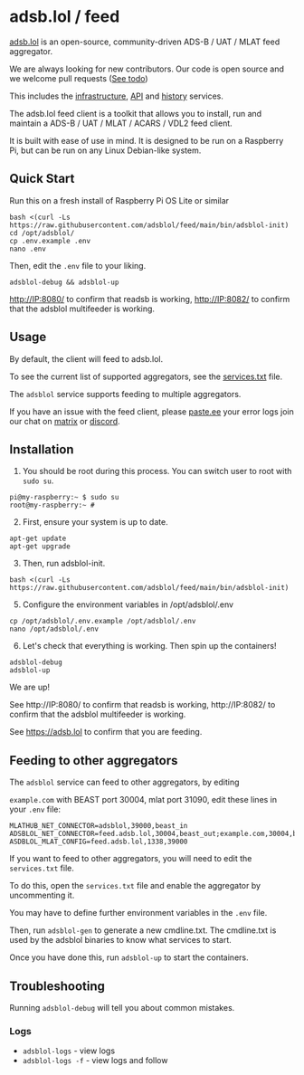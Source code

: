 # adsb.lol / feed


[adsb.lol](https://adsb.lol) is an open-source, community-driven ADS-B / UAT / MLAT feed aggregator.

We are always looking for new contributors. Our code is open source and we welcome pull requests ([See todo](https://adsb.lol/todo))

This includes the [infrastructure](https://github.com/adsblol/infra), [API](https://github.com/adsblol/api) and [history](httprs://github.com/adsblol/history) services.

The adsb.lol feed client is a toolkit that allows you to install, run and maintain a ADS-B / UAT / MLAT / ACARS / VDL2 feed client.

It is built with ease of use in mind. It is designed to be run on a Raspberry Pi, but can be run on any Linux Debian-like system.

## Quick Start
Run this on a fresh install of Raspberry Pi OS Lite or similar

```
bash <(curl -Ls https://raw.githubusercontent.com/adsblol/feed/main/bin/adsblol-init)
cd /opt/adsblol/
cp .env.example .env
nano .env
```

Then, edit the `.env` file to your liking.

```
adsblol-debug && adsblol-up
```
<http://IP:8080/> to confirm that readsb is working, <http://IP:8082/> to confirm that the adsblol multifeeder is working.
## Usage

By default, the client will feed to adsb.lol.

To see the current list of supported aggregators, see the [services.txt](services.txt) file.

The `adsblol` service supports feeding to multiple aggregators.

If you have an issue with the feed client, please [paste.ee](https://paste.ee) your error logs join our chat on [matrix](https://matrix.to/#/#adsblol:gatto.club) or [discord](https://adsb.lol/discord).

## Installation

1. You should be root during this process. You can switch user to root with `sudo su`.

```
pi@my-raspberry:~ $ sudo su
root@my-raspberry:~ #

```

2. First, ensure your system is up to date.
```
apt-get update
apt-get upgrade
```

3. Then, run adsblol-init.

```
bash <(curl -Ls https://raw.githubusercontent.com/adsblol/feed/main/bin/adsblol-init)
```

5. Configure the environment variables in /opt/adsblol/.env
```
cp /opt/adsblol/.env.example /opt/adsblol/.env
nano /opt/adsblol/.env
```

6. Let's check that everything is working. Then spin up the containers!
```
adsblol-debug
adsblol-up
```

We are up!

See http://IP:8080/ to confirm that readsb is working, http://IP:8082/ to confirm that the adsblol multifeeder is working.

See <https://adsb.lol> to confirm that you are feeding.

## Feeding to other aggregators

The `adsblol` service can feed to other aggregators, by editing

 `example.com` with BEAST port 30004, mlat port 31090, edit these lines in your `.env` file:

```
MLATHUB_NET_CONNECTOR=adsblol,39000,beast_in
ADSBLOL_NET_CONNECTOR=feed.adsb.lol,30004,beast_out;example.com,30004,beast_out
ASDBLOL_MLAT_CONFIG=feed.adsb.lol,1338,39000
```

If you want to feed to other aggregators, you will need to edit the `services.txt` file.

To do this, open the `services.txt` file and enable the aggregator by uncommenting it.

You may have to define further environment variables in the `.env` file.

Then, run `adsblol-gen` to generate a new cmdline.txt.
The cmdline.txt is used by the adsblol binaries to know what services to start.

Once you have done this, run `adsblol-up` to start the containers.

## Troubleshooting

Running `adsblol-debug` will tell you about common mistakes.

### Logs

- `adsblol-logs` - view logs
- `adsblol-logs -f` - view logs and follow
